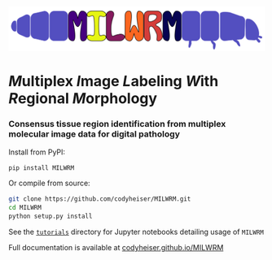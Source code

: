![alt text](docs/milwrm_logo.jpg)

# *M*ultiplex *I*mage *L*abeling *W*ith *R*egional *M*orphology

### Consensus tissue region identification from multiplex molecular image data for digital pathology

Install from PyPI:

```sh
pip install MILWRM
```

Or compile from source:

```sh
git clone https://github.com/codyheiser/MILWRM.git
cd MILWRM
python setup.py install
```

See the [`tutorials`](tutorials) directory for Jupyter notebooks detailing usage of `MILWRM`

Full documentation is available at [codyheiser.github.io/MILWRM](codyheiser.github.io/MILWRM)
